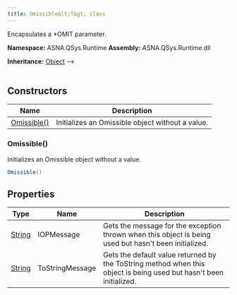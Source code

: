 ```yaml
---
title: Omissible&lt;T&gt; class
---
```


Encapsulates a *OMIT parameter.

**Namespace:** ASNA.QSys.Runtime
**Assembly:** ASNA.QSys.Runtime.dll

**Inheritance:** [Object](https://docs.microsoft.com/en-us/dotnet/api/system.object) --> 
<br>
<br>

## Constructors

| Name | Description |
| --- | --- |
| [Omissible()](#omissible) | Initializes an Omissible object without a value.

### Omissible()

Initializes an Omissible object without a value.

```cs
Omissible()
```

## Properties

| Type | Name | Description
| --- | --- | --- 
| [String](https://learn.microsoft.com/en-us/dotnet/api/system.string?view=net-8.0) | IOPMessage | Gets the message for the exception thrown when this object is being used but hasn't been initialized. |
| [String](https://learn.microsoft.com/en-us/dotnet/api/system.string?view=net-8.0) | ToStringMessage | Gets the default value returned by the ToString method when this object is being used but hasn't been initialized. |
